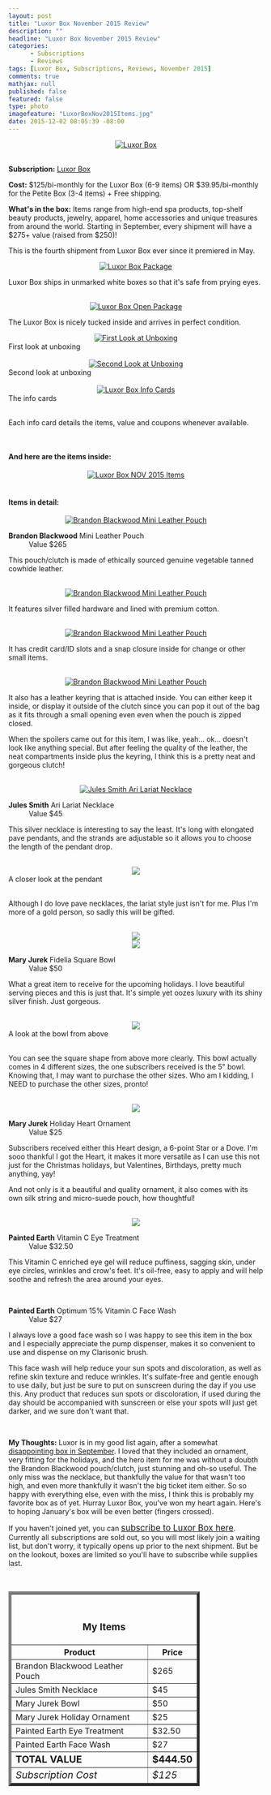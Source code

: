 ```yaml
---
layout: post
title: "Luxor Box November 2015 Review"
description: ""
headline: "Luxor Box November 2015 Review"
categories: 
      - Subscriptions
      - Reviews
tags: [Luxor Box, Subscriptions, Reviews, November 2015]
comments: true
mathjax: null
published: false
featured: false
type: photo
imagefeature: "LuxorBoxNov2015Items.jpg"
date: 2015-12-02 08:05:39 -08:00
---
```


<center><a href="http://www.luxorbox.com/#!become-a-member/cjg9" target="_blank">
<img src="/images/LuxorBoxNov2015Box.jpg" border="0" style="border:none;max-width:100%;" alt="Luxor Box" />
</a></center>
<br>

<p><b>Subscription:</b> <a href="http://www.luxorbox.com/#!become-a-member/cjg9" target="_blank">Luxor Box</a></p>
<p><b>Cost:</b> $125/bi-monthly for the Luxor Box (6-9 items) OR $39.95/bi-monthly for the Petite Box (3-4 items) + Free shipping.</p>
<p><b>What's in the box:</b> Items range from high-end spa products, top-shelf beauty products, jewelry, apparel, home accessories and unique treasures from around the world. Starting in September, every shipment will have a $275+ value (raised from $250)!</p>

<p>This is the fourth shipment from Luxor Box ever since it premiered in May.</p>

<center><a href="http://www.luxorbox.com/#!become-a-member/cjg" target="_blank">
<img src="/images/LuxorBoxNov2015Package.jpg" border="0" style="border:none;max-width:100%;" alt="Luxor Box Package" />
</a></center>
<p>Luxor Box ships in unmarked white boxes so that it's safe from prying eyes.</p>
<br>

<center><a href="http://www.luxorbox.com/#!become-a-member/cjg" target="_blank">
<img src="/images/LuxorBoxNov2015OpenPackage.jpg" border="0" style="border:none;max-width:100%;" alt="Luxor Box Open Package" />
</a></center>
<p>The Luxor Box is nicely tucked inside and arrives in perfect condition.</p>

<center><a href="http://www.luxorbox.com/#!become-a-member/cjg" target="_blank">
<img src="/images/LuxorBoxNov2015OpenBox.jpg" border="0" style="border:none;max-width:100%;" alt="First Look at Unboxing" />
</a></center>
<figcaption>First look at unboxing</figcaption>
<br>

<center><a href="http://www.luxorbox.com/#!become-a-member/cjg" target="_blank">
<img src="/images/LuxorBoxNov2015OpenBox2.jpg" border="0" style="border:none;max-width:100%;" alt="Second Look at Unboxing" />
</a></center>
<figcaption>Second look at unboxing</figcaption>
<br>

<center><a href="http://www.luxorbox.com/#!become-a-member/cjg" target="_blank">
<img src="/images/LuxorBoxNov2015Info.jpg" border="0" style="border:none;max-width:100%;" alt="Luxor Box Info Cards" />
</a></center>
<figcaption>The info cards</figcaption>
<br>

<p>Each info card details the items, value and coupons whenever available.</p>

<br>

<H4>And here are the items inside:</H4>
<center><a href="http://www.luxorbox.com/#!become-a-member/cjg" target="_blank">
<img src="/images/LuxorBoxNov2015Items.jpg" border="0" style="border:none;max-width:100%;" alt="Luxor Box NOV 2015 Items" />
</a></center>
<br>

<H4>Items in detail:</H4>

<center><a href="http://www.meredithhahn.com/product/tatum-cuff" target="_blank">
<img src="/images/LuxorBoxNov2015BrandonBlackwoodClutch.jpg" border="0" style="border:none;max-width:100%;" alt="Brandon Blackwood Mini Leather Pouch" />
</a></center>

<DL>
<DT><b>Brandon Blackwood</b> Mini Leather Pouch</DT>
<DD>Value $265</DD>
</DL>

<p>This pouch/clutch is made of ethically sourced genuine vegetable tanned cowhide leather.</p>

<br>

<center><a href="http://www.meredithhahn.com/product/tatum-cuff" target="_blank">
<img src="/images/LuxorBoxNov2015BrandonBlackwoodClutch2.jpg" border="0" style="border:none;max-width:100%;" alt="Brandon Blackwood Mini Leather Pouch" />
</a></center>

<p>It features silver filled hardware and lined with premium cotton.</p>

<br>

<center><a href="http://www.meredithhahn.com/product/tatum-cuff" target="_blank">
<img src="/images/LuxorBoxNov2015BrandonBlackwoodClutch3.jpg" border="0" style="border:none;max-width:100%;" alt="Brandon Blackwood Mini Leather Pouch" />
</a></center>

<p>It has credit card/ID slots and a snap closure inside for change or other small items.</p>

<br>

<center><a href="http://www.meredithhahn.com/product/tatum-cuff" target="_blank">
<img src="/images/LuxorBoxNov2015BrandonBlackwoodClutch4.jpg" border="0" style="border:none;max-width:100%;" alt="Brandon Blackwood Mini Leather Pouch" />
</a></center>

<p>It also has a leather keyring that is attached inside. You can either keep it inside, or display it outside of the clutch since you can pop it out of the bag as it fits through a small opening even even when the pouch is zipped closed.</p>

<p>When the spoilers came out for this item, I was like, yeah... ok... doesn't look like anything special. But after feeling the quality of the leather, the neat compartments inside plus the keyring, I think this is a pretty neat and gorgeous clutch!</p>

<br>

<center><a href="http://www.luxorbox.com/#!become-a-member/cjg" target="_blank">
<img src="/images/LuxorBoxNov2015JulesSmithNecklace.jpg" border="0" style="border:none;max-width:100%;" alt="Jules Smith Ari Lariat Necklace" />
</a></center>

<DL>
<DT><b>Jules Smith</b> Ari Lariat Necklace</DT>
<DD>Value $45</DD>
</DL>

<p>This silver necklace is interesting to say the least. It's long with elongated pave pendants, and the strands are adjustable so it allows you to choose the length of the pendant drop.</p>

<br>

<center><img src="/images/LuxorBoxNov2015JulesSmithNecklace2.jpg"></center>
<figcaption>A closer look at the pendant</figcaption>

<br>

<p>Although I do love pave necklaces, the lariat style just isn't for me. Plus I'm more of a gold person, so sadly this will be gifted.</p>

<br>

<center><img src="/images/LuxorBoxNov2015MaryJurekFideliaBowl.jpg"></center>
<center><img src="/images/LuxorBoxNov2015MaryJurekFideliaBowl2.jpg"></center>
<DL>
<DT><b>Mary Jurek</b> Fidelia Square Bowl</DT>
<DD>Value $50</DD>
</DL>

<p>What a great item to receive for the upcoming holidays. I love beautiful serving pieces and this is just that. It's simple yet oozes luxury with its shiny silver finish. Just gorgeous.</p>
<br>

<center><img src="/images/LuxorBoxNov2015MaryJurekFideliaBowl3.jpg"></center>
<figcaption>A look at the bowl from above</figcaption>

<br>

<p>You can see the square shape from above more clearly. This bowl actually comes in 4 different sizes, the one subscribers received is the 5" bowl. Knowing that, I may want to purchase the other sizes. Who am I kidding, I NEED to purchase the other sizes, pronto!</p>

<br>

<center><img src="/images/LuxorBoxNov2015MaryJurekHolidayHeart.jpg"></center>

<DL>
<DT><b>Mary Jurek</b> Holiday Heart Ornament</DT>
<DD>Value $25</DD>
</DL>

<p>Subscribers received either this Heart design, a 6-point Star or a Dove. I'm sooo thankful I got the Heart, it makes it more versatile as I can use this not just for the Christmas holidays, but Valentines, Birthdays, pretty much anything, yay!</p>

<p>And not only is it a beautiful and quality ornament, it also comes with its own silk string and micro-suede pouch, how thoughtful!</p>

<br>

<center><img src="/images/LuxorBoxNov2015PaintedEarth.jpg"></center>

<DL>
<DT><b>Painted Earth</b> Vitamin C Eye Treatment</DT>
<DD>Value $32.50</DD>
</DL>

<p>This Vitamin C enriched eye gel will reduce puffiness, sagging skin, under eye circles, wrinkles and crow's feet. It's oil-free, easy to apply and will help soothe and refresh the area around your eyes.</p>

<br>

<DL>
<DT><b>Painted Earth</b> Optimum 15% Vitamin C Face Wash</DT>
<DD>Value $27</DD>
</DL>

<p>I always love a good face wash so I was happy to see this item in the box and I especially appreciate the pump dispenser, makes it so convenient to use and dispense on my Clarisonic brush.</p>

<p>This face wash will help reduce your sun spots and discoloration, as well as refine skin texture and reduce wrinkles. It's sulfate-free and gentle enough to use daily, but just be sure to put on sunscreen during the day if you use this. Any product that reduces sun spots or discoloration, if used during the day should be accompanied with sunscreen or else your spots will just get darker, and we sure don't want that.</p>

<br>

<p><i class="icon-exclamation-sign"></i><b> My Thoughts:</b> Luxor is in my good list again, after a somewhat <a href="http://whatsupmailbox.com/subscriptions/reviews/Luxor-Box-Subscription-September-2015-Review/" target="_blank">disappointing box in September</a>. I loved that they included an ornament, very fitting for the holidays, and the hero item for me was without a doubth the Brandon Blackwood pouch/clutch, just stunning and oh-so useful. The only miss was the necklace, but thankfully the value for that wasn't too high, and even more thankfully it wasn't the big ticket item either. So so happy with everything else, even with the miss, I think this is probably my favorite box as of yet. Hurray Luxor Box, you've won my heart again. Here's to hoping January's box will be even better (fingers crossed).</p>

<p>If you haven't joined yet, you can <a href="http://www.luxorbox.com/#!become-a-member/cjg9" target="_blank"><big>subscribe to Luxor Box here</big></a>. Currently all subscriptions are sold out, so you will most likely join a waiting list, but don't worry, it typically opens up prior to the next shipment. But be on the lookout, boxes are limited so you'll have to subscribe while supplies last.</p>
<br>

<TABLE  BORDER="5" style="width:75%">
   <TR>
      <TH COLSPAN="2">
         <H3><BR><center>My Items</center></H3>
      </TH>
   </TR>
      <TH>Product</TH>
      <TH>Price</TH>
  <TR>
      <TD>Brandon Blackwood Leather Pouch</TD>
      <TD>$265</TD>
   </TR>
  <TR>
      <TD>Jules Smith Necklace</TD>
      <TD>$45</TD>
   </TR>
   <TR>
      <TD>Mary Jurek Bowl</TD>
      <TD>$50</TD>
   </TR>
    <TR>
      <TD>Mary Jurek Holiday Ornament</TD>
      <TD>$25</TD>
   </TR>
    <TR>
      <TD>Painted Earth Eye Treatment</TD>
      <TD>$32.50</TD>
   </TR>
    <TR>
      <TD>Painted Earth Face Wash</TD>
      <TD>$27</TD>
   </TR>
   <TR>
      <TD><b><big>TOTAL VALUE</big></b></TD>
      <TD><b><big>$444.50</big></b></TD>
   </TR>
   <TR>
      <TD><i><big>Subscription Cost</big></i></TD>
      <TD><i><big>$125</big></i></TD>
   </TR>
</TABLE>
